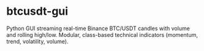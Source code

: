 # btcusdt-gui
Python GUI streaming real-time Binance BTC/USDT candles with volume and rolling high/low. Modular, class-based technical indicators (momentum, trend, volatility, volume).
